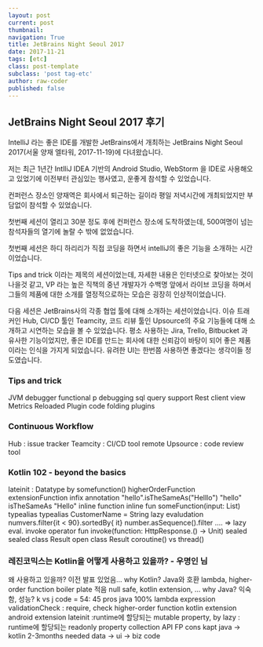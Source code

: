 ```yaml
---
layout: post
current: post
thumbnail:
navigation: True
title: JetBrains Night Seoul 2017
date: 2017-11-21
tags: [etc]
class: post-template
subclass: 'post tag-etc'
author: raw-coder
published: false
---
```


## JetBrains Night Seoul 2017 후기

IntelliJ 라는 좋은 IDE를 개발한 JetBrains에서 개최하는 JetBrains Night Seoul 2017(서울 양재 엘타워, 2017-11-19)에 다녀왔습니다.

저는 최근 1년간 IntlliJ IDEA 기반의 Android Studio, WebStorm 을 IDE로 사용해오고 있었기에 이전부터 관심있는 행사였고, 운좋게 참석할 수 있었습니다.

컨퍼런스 장소인 양재역은 회사에서 퇴근하는 길이라 평일 저녁시간에 개최되었지만 부담없이 참석할 수 있었습니다.

첫번째 세션이 열리고 30분 정도 후에 컨퍼런스 장소에 도착하였는데, 500여명이 넘는 참석자들의 열기에 놀랄 수 밖에 없었습니다.

첫번째 세션은 하디 하리리가 직접 코딩을 하면서 intelliJ의 좋은 기능을 소개하는 시간이었습니다.

Tips and trick 이라는 제목의 세션이었는데, 자세한 내용은 인터넷으로 찾아보는 것이 나을것 같고,
VP 라는 높은 직책의 중년 개발자가 수백명 앞에서 라이브 코딩을 하며서 그들의 제품에 대한 소개를 열정적으로하는 모습은 굉장히 인상적이었습니다.

다음 세션은 JetBrains사의 각종 협업 툴에 대해 소개하는 세션이었습니다. 이슈 트래커인 Hub, CI/CD 툴인 Teamcity, 코드 리뷰 툴인 Upsource의 주요 기능들에 대해 소개하고 시연하는 모습을 볼 수 있었습니다.
평소 사용하는 Jira, Trello, Bitbucket 과 유사한 기능이었지만, 좋은 IDE를 만드는 회사에 대한 신뢰감이 바탕이 되어 좋은 제품이라는 인식을 가지게 되었습니다. 유려한 UI는 한번쯤 사용하면 좋겠다는 생각이들 정도였습니다.

### Tips and trick
JVM debugger
functional p debugging
sql query support
Rest client view
Metrics Reloaded Plugin
code folding plugins

### Continuous Workflow
Hub : issue tracker
Teamcity : CI/CD tool
  remote
Upsource : code review tool

### Kotlin 102 - beyond the basics
lateinit
: Datatype by somefunction()
higherOrderFunction
extensionFunction
  infix annotation
  "hello".isTheSameAs("Helllo")
  "hello" isTheSameAs "Hello"
inline function
  inline fun <refied T> someFunction(input: List<Any>)
typealias
  typealias CustomerName = String
lazy evaludation
  numvers.filter{it < 90}.sortedBy{ it}
  number.asSequence().filter .... => lazy eval.
invoke
  operator fun invoke(function: HttpResponse.() -> Unit)
sealed
  sealed class Result
  open class Result
coroutine() vs thread()

### 레진코믹스는 Kotlin을 어떻게 사용하고 있을까? - 우명인 님
왜 사용하고 있을까? 이전 발표 있었음...
why Kotlin?
  Java와 호환
  lambda, higher-order function
  boiler plate 적음
  null safe, kotlin extension, ...
why Java?
  익숙함, 성능?
k vs j code = 54: 45
pros
  java 100%
  lambda expression
  validationCheck : require, check
  higher-order function
  kotlin extension
  android extension
  lateinit :runtime에 할당되는 mutable property, by lazy : runtime에 할당되는 readonly property
  collection API
  FP
cons
  kapt
java -> kotlin
  2-3months needed
  data -> ui -> biz code  
